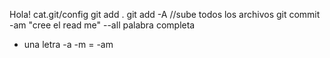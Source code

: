 Hola!
cat.git/config
git add .
git add -A //sube todos los archivos
git commit -am "cree el read me"
--all palabra completa
- una letra
-a -m = -am 